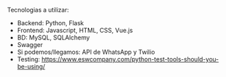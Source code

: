 Tecnologias a utilizar:
- Backend: Python, Flask
- Frontend: Javascript, HTML, CSS, Vue.js
- BD: MySQL, SQLAlchemy
- Swagger
- Si podemos/llegamos: API de WhatsApp y Twilio
- Testing: https://www.eswcompany.com/python-test-tools-should-you-be-using/
